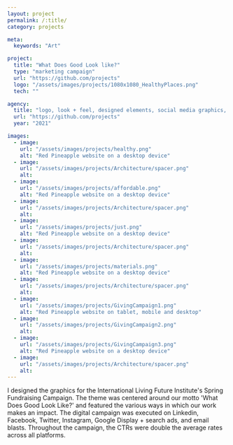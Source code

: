 ```yaml
---
layout: project
permalink: /:title/
category: projects

meta:
  keywords: "Art"

project:
  title: "What Does Good Look like?"
  type: "marketing campaign"
  url: "https://github.com/projects"
  logo: "/assets/images/projects/1080x1080_HealthyPlaces.png"
  tech: ""

agency:
  title: "logo, look + feel, designed elements, social media graphics, ads,"
  url: "https://github.com/projects"
  year: "2021"

images:
  - image:
    url: "/assets/images/projects/healthy.png"
    alt: "Red Pineapple website on a desktop device"
  - image:
    url: "/assets/images/projects/Architecture/spacer.png"
    alt:   
  - image:
    url: "/assets/images/projects/affordable.png"
    alt: "Red Pineapple website on a desktop device"
  - image:
    url: "/assets/images/projects/Architecture/spacer.png"
    alt:         
  - image:
    url: "/assets/images/projects/just.png"
    alt: "Red Pineapple website on a desktop device"
  - image:
    url: "/assets/images/projects/Architecture/spacer.png"
    alt:         
  - image:
    url: "/assets/images/projects/materials.png"
    alt: "Red Pineapple website on a desktop device"
  - image:
    url: "/assets/images/projects/Architecture/spacer.png"
    alt:         
  - image:
    url: "/assets/images/projects/GivingCampaign1.png"
    alt: "Red Pineapple website on tablet, mobile and desktop"
  - image:
    url: "/assets/images/projects/GivingCampaign2.png"
    alt: 
  - image:
    url: "/assets/images/projects/GivingCampaign3.png"
    alt: "Red Pineapple website on a desktop device"
  - image:
    url: "/assets/images/projects/Architecture/spacer.png"
    alt:       
---
```

<p>I designed the graphics for the International Living Future Institute's Spring Fundraising Campaign. The theme was centered around our motto 'What Does Good Look Like?' and featured the various ways in which our work makes an impact. The digital campaign was executed on Linkedin, Facebook, Twitter, Instagram, Google Display + search ads, and email blasts. Throughout the campaign, the CTRs were double the average rates across all platforms. </p>